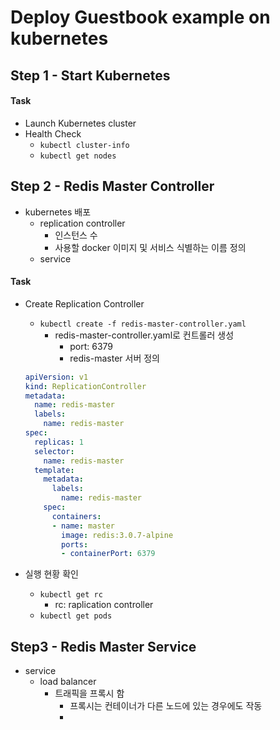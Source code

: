 # Deploy Guestbook example on kubernetes



## Step 1 - Start Kubernetes

#### Task

* Launch Kubernetes cluster
* Health Check
  * `kubectl cluster-info`
  * `kubectl get nodes`



## Step 2 - Redis Master Controller

* kubernetes 배포
  * replication controller
    * 인스턴스 수
    * 사용할 docker 이미지 및 서비스 식별하는 이름 정의
  * service



#### Task

* Create Replication Controller

  * `kubectl create -f redis-master-controller.yaml`
    * redis-master-controller.yaml로 컨트롤러 생성
      * port: 6379
      * redis-master 서버 정의

  ```yaml
  apiVersion: v1
  kind: ReplicationController
  metadata:
    name: redis-master
    labels:
      name: redis-master
  spec:
    replicas: 1
    selector:
      name: redis-master
    template:
      metadata:
        labels:
          name: redis-master
      spec:
        containers:
        - name: master
          image: redis:3.0.7-alpine
          ports:
          - containerPort: 6379
  ```

* 실행 현황 확인
  * `kubectl get rc` 
    * rc: raplication controller
  * `kubectl get pods`



## Step3 - Redis Master Service

* service
  * load balancer
    * 트래픽을 프록시 함
      * 프록시는 컨테이너가 다른 노드에 있는 경우에도 작동
      * 

